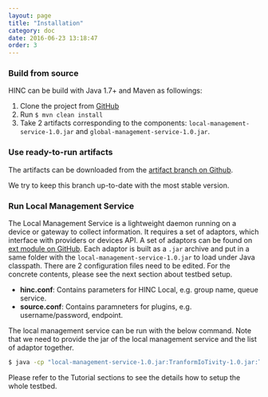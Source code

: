 ```yaml
---
layout: page
title: "Installation"
category: doc
date: 2016-06-23 13:18:47
order: 3
---
```


### Build from source

HINC can be build with Java 1.7+ and Maven as followings:

1. Clone the project from [GitHub](https://github.com/SINCConcept/HINC)
2. Run `$ mvn clean install`
3. Take 2 artifacts corresponding to the components: `local-management-service-1.0.jar` and `global-management-service-1.0.jar`.

### Use ready-to-run artifacts

The artifacts can be downloaded from the [artifact branch on Github](https://github.com/SINCConcept/HINC/tree/artifacts).

We try to keep this branch up-to-date with the most stable version.

### Run Local Management Service

The Local Management Service is a lightweight daemon running on a device or gateway to collect information. It requires a set of adaptors, which interface with providers or devices API. A set of adaptors can be found on [ext module on GitHub](https://github.com/SINCConcept/HINC/tree/master/ext-pom">Github). Each adaptor is built as a `.jar` archive and put in a same folder with the `local-management-service-1.0.jar` to load under Java classpath. There are 2 configuration files need to be edited. For the concrete contents, please see the next section about testbed setup.

- **hinc.conf**: Contains parameters for HINC Local, e.g. group name, queue service.
- **source.conf**: Contains paramneters for plugins, e.g. username/password, endpoint.

The local management service can be run with the below command. Note that we need to provide the jar of the local management service and the list of adaptor together.

```sh
$ java -cp "local-management-service-1.0.jar:TranformIoTivity-1.0.jar:TransformOpenHAB-1.0.jar" sinc.hinc.local.Main
```

Please refer to the Tutorial sections to see the details how to setup the whole testbed.
